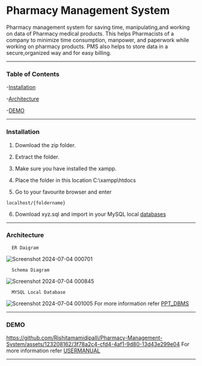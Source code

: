 # Pharmacy Management System
Pharmacy management system for saving time, manipulating,and working on data of Pharmacy medical products. This helps Pharmacists of a company to minimize time consumption, manpower, and paperwork while working on pharmacy products. PMS also helps to store data in a secure,organized way and for easy billing.
* * *
### Table of Contents 
-[Installation](#Installation)

-[Architecture](#Architecture)

-[DEMO](#DEMO)

* * *
### Installation
1. Download the zip folder.

2. Extract the folder.

3. Make sure you have installed the xampp.

4. Place the folder in this location C:\xampp\htdocs

5. Go to your favourite browser and enter
  ```
  localhost/{foldername}
```
6. Download xyz.sql and import in your MySQL local [databases](#http://localhost/phpmyadmin)
* * *
### Architecture
```
  ER Daigram
```
![Screenshot 2024-07-04 000701](https://github.com/Rishitamamidipalli/Pharmacy-Management-System/assets/123208162/3abfc607-2a28-46e6-bd0c-61a1161783a0)
```
  Schema Diagram
```
![Screenshot 2024-07-04 000845](https://github.com/Rishitamamidipalli/Pharmacy-Management-System/assets/123208162/b48ff7d0-0640-4199-b527-c2fa8db2d892)
```
  MYSQL Local Database
```
![Screenshot 2024-07-04 001005](https://github.com/Rishitamamidipalli/Pharmacy-Management-System/assets/123208162/93f8f197-39e9-4c3e-beea-8f042b7e4771)
For more information refer [PPT_DBMS](<PPT_DBMS .pptx>)
* * *
### DEMO 
https://github.com/Rishitamamidipalli/Pharmacy-Management-System/assets/123208162/3f78a2c4-cfd4-4af1-9d80-13d43e299e04
For more information refer [USERMANUAL](<USERMANUAL.docx>)
* * *

